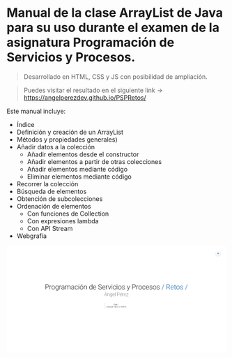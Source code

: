 # Manual de la clase ArrayList de Java para su uso durante el examen de la asignatura Programación de Servicios y Procesos.

> Desarrollado en HTML, CSS y JS con posibilidad de ampliación.

> Puedes visitar el resultado en el siguiente link -> https://angelperezdev.github.io/PSPRetos/

Este manual incluye:

- Índice
- Definición y creación de un ArrayList
- Métodos y propiedades generales)
- Añadir datos a la colección
    - Añadir elementos desde el constructor
    - Añadir elementos a partir de otras colecciones
    - Añadir elementos mediante código
    - Eliminar elementos mediante código
- Recorrer la colección
- Búsqueda de elementos
- Obtención de subcolecciones
- Ordenación de elementos
    - Con funciones de Collection
    - Con expresiones lambda
    - Con API Stream
- Webgrafía

![](https://raw.githubusercontent.com/AngelPerezDev/PSPRetos/main/webHome.PNG)
